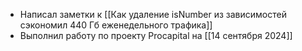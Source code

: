 - Написал заметки к [[Как удаление isNumber из зависимостей сэкономил 440 Гб еженедельного трафика]]
- Выполнил работу по проекту Procapital на [[14 сентября 2024]]